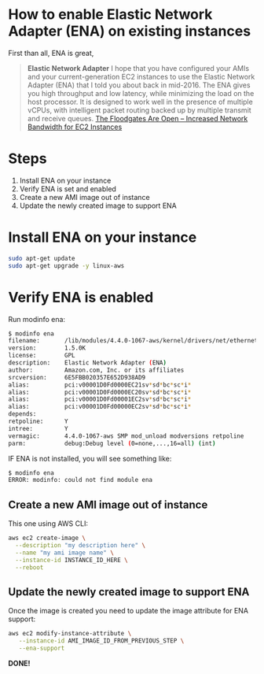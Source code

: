 # How to enable Elastic Network Adapter (ENA) on existing instances

First than all, ENA is great,

> **Elastic Network Adapter**
> I hope that you have configured your AMIs and your current-generation EC2 instances
> to use the Elastic Network Adapter (ENA) that I told you about back in mid-2016.
> The ENA gives you high throughput and low latency, while minimizing the load on
> the host processor. It is designed to work well in the presence of multiple vCPUs,
> with intelligent packet routing backed up by multiple transmit and receive queues.
[The Floodgates Are Open – Increased Network Bandwidth for EC2 Instances](https://aws.amazon.com/blogs/aws/the-floodgates-are-open-increased-network-bandwidth-for-ec2-instances/)


# Steps
1. Install ENA on your instance
1. Verify ENA is set and enabled
1. Create a new AMI image out of instance
1. Update the newly created image to support ENA

# Install ENA on your instance

```bash
sudo apt-get update
sudo apt-get upgrade -y linux-aws
```


# Verify ENA is enabled

Run modinfo ena:

```bash
$ modinfo ena
filename:       /lib/modules/4.4.0-1067-aws/kernel/drivers/net/ethernet/amazon/ena/ena.ko
version:        1.5.0K
license:        GPL
description:    Elastic Network Adapter (ENA)
author:         Amazon.com, Inc. or its affiliates
srcversion:     6E5FBB020357E652D938AD9
alias:          pci:v00001D0Fd0000EC21sv*sd*bc*sc*i*
alias:          pci:v00001D0Fd0000EC20sv*sd*bc*sc*i*
alias:          pci:v00001D0Fd00001EC2sv*sd*bc*sc*i*
alias:          pci:v00001D0Fd00000EC2sv*sd*bc*sc*i*
depends:
retpoline:      Y
intree:         Y
vermagic:       4.4.0-1067-aws SMP mod_unload modversions retpoline
parm:           debug:Debug level (0=none,...,16=all) (int)
```

IF ENA is not  installed, you will see something like:
```bash
$ modinfo ena
ERROR: modinfo: could not find module ena
```

## Create a new AMI image out of instance

This one using AWS CLI:
```bash
aws ec2 create-image \
  --description "my description here" \
  --name "my ami image name" \
  --instance-id INSTANCE_ID_HERE \
  --reboot
```

## Update the newly created image to support ENA
Once the image is created you need to update the image attribute for ENA support:

```bash
aws ec2 modify-instance-attribute \
   --instance-id AMI_IMAGE_ID_FROM_PREVIOUS_STEP \
   --ena-support
```

**DONE!**